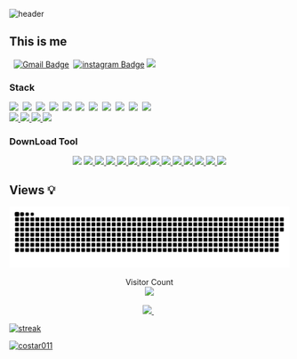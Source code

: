 ![header](https://capsule-render.vercel.app/api?type=waving&color=1103a3&height=300&section=header&text=YeRim_GitHub&fontColor=FFFFFF&fontSize=100&animation=fadeIn&fontAlignY=38&desc=%50&descAlignY=&descAlign=)


## This is me
&nbsp;&nbsp;[![Gmail Badge](https://img.shields.io/badge/Gmail-d14836?style=flat-square&logo=Gmail&logoColor=white&link=mailto:yerim.dev@gmail.com)](mailto:yerim.dev@gmail.com)&nbsp;
[![instagram Badge](https://img.shields.io/badge/-Instagram-dd2a7b?style=flat-square&logo=instagram&logoColor=white&link=https://www.instagram.com/dev.yerim/)](https://www.instagram.com/dev.yerim/)
<a href="https://github.com/costar011"> 
<img src="https://img.shields.io/badge/github-181717?style==flat-badge&logo=github&logoColor=white"/>
</a>

### Stack
  <img src="https://img.shields.io/badge/Spring-6DB33F?style=flat-square&logo=Spring&logoColor=white"/></a>&nbsp;
  <img src="https://img.shields.io/badge/React-61DAFB?style=flat-square&logo=React&logoColor=white"/></a>&nbsp;
  <img src="https://img.shields.io/badge/JavaScript-F7DF1E?style=flat-square&logo=JavaScript&logoColor=white"/></a>&nbsp;
  <img src="https://img.shields.io/badge/MySQL-4479A1?style=flat-square&logo=MySQl&logoColor=white"/></a>&nbsp;
  <img src="https://img.shields.io/badge/MongoDB-47A248?style=flat-square&logo=MongoDB&logoColor=white"/></a>&nbsp;
  <img src="https://img.shields.io/badge/Java-007396?style=flat-square&logo=Java&logoColor=white"/></a>&nbsp;
  <img src="https://img.shields.io/badge/Oracle-F80000?style=flat-square&logo=Oracle&logoColor=white"/></a>&nbsp;
  <img src="https://img.shields.io/badge/CSS-1572B6?style=flat-square&logo=CSS3&logoColor=white"/></a>&nbsp;
  <img src="https://img.shields.io/badge/HTML-E34F26?style=flat-square&logo=HTML5&logoColor=white"/></a>&nbsp;
  <img src="https://img.shields.io/badge/Node.js-339933?style=flat-square&logo=Node.js&logoColor=white"/>&nbsp;
  <img src="https://img.shields.io/badge/Firebase-FFCA28?style=flat-square&logo=firebase&logoColor=white"/>&nbsp;
  <a href="https://pugjs.org/api/getting-started.html">		
  <img src="https://img.shields.io/badge/PUG-A86454?style=flat-badge&logo=PUG&logoColor=white"/>
  </a> 
  <a href="https://git-scm.com/"> 
  <img src="https://img.shields.io/badge/Git-F05032?style=flat-badge&logo=git&logoColor=white"/>
  </a> 
  <a href="https://www.python.org/"> 
  <img src="https://img.shields.io/badge/Python-3776AB?style=flat-badge&logo=python&logoColor=white"/>
  </a>
  <a href="https://www.adobe.com/kr/products/xd.html"> 
  <img src="https://img.shields.io/badge/Adobexd-FF61F6?style=flat-badge&logo=Adobexd&logoColor=white"/>
  </a>
 </p>
 
 ### DownLoad Tool
 <p align="center">  
 <img src="https://img.shields.io/badge/VisualStudio-5C2D91?style=flat-badge&logo=visualstudio&logoColor=white"/> </a>  
 
 <a href="https://code.visualstudio.com/"> 
 <img src="https://img.shields.io/badge/VisualStudioCode-007ACC?style=flat-badge&logo=visualstudiocode&logoColor=white"/> </a>  
 
 <a href="https://www.mysql.com/"> 
 <img src="https://img.shields.io/badge/MySQL-4479A1?style=flat-badge&logo=MySQL&logoColor=white"/> </a>
 
 <a href="https://www.mongodb.com/ko-kr"> 
 <img src="https://img.shields.io/badge/MongoDB-47A248?style=flat-badge&logo=MongoDB&logoColor=white"/> </a>
 
 <a href="https://developer.apple.com/kr/xcode/"> 	
 <img src="https://img.shields.io/badge/Xcode-147EFB?style=flat-badge&logo=Xcode&logoColor=white"/> </a>

 <a href="https://nodejs.org/en/"> 
 <img src="https://img.shields.io/badge/Node.js-339933?style=flat-badge&logo=Node.js&logoColor=white"/>
 </a> 
 
 <a href="https://expressjs.com/ko/"> 
 <img src="https://img.shields.io/badge/Express-000000?style=flat-badge&logo=Express&logoColor=white"/>
 </a> 

 <a href="https://expo.dev/"> 
 <img src="https://img.shields.io/badge/Expo-000020?style=flat-badge&logo=Expo&logoColor=white"/>
 </a>

 <a href="https://developer.android.com/studio"> 
 <img src="https://img.shields.io/badge/AndroidStudio-3DDC84?style=flat-badge&logo=AndroidStudio&logoColor=white"/>
 </a>
 
 <a href="https://reactjs.org/"> 
 <img src="https://img.shields.io/badge/ReactNative-61DAFB?style=flat-badge&logo=React&logoColor=white"/>
 </a> 

 <a href="https://reactjs.org/"> 
 <img src="https://img.shields.io/badge/React-61DAFB?style=flat-badge&logo=React&logoColor=white"/>
 </a>
 
 <a href="https://typescript.org/"> 
 <img src="https://img.shields.io/badge/TypeScript-3178c6?style=flat-badge&logo=TypeScript&logoColor=white"/>
 </a>
 
 <a href="https://www.postman.com/"> 
 <img src="https://img.shields.io/badge/Postman-FF6C37?style=flat-badge&logo=Postman&logoColor=white"/>
 </a>
 
 <a href="https://nextjs.org/"> 
 <img src="https://img.shields.io/badge/Next-000000?style=flat-badge&logo=Next&logoColor=white"/>
 </a>
 
## Views 💡
<a href=#><img src="contributions.svg"></a>

<p align="center"> 
  Visitor Count<br>
  <img src="https://profile-counter.glitch.me/costar011/count.svg" />
</p>


<p align="center">
<a href="https://github.com/costar011?tab=stars">
<img src="https://github-readme-stats.vercel.app/api?username=costar011&theme=react&show_icons=true"/>
</a> &nbsp 

[![streak](https://github-readme-streak-stats.herokuapp.com/?user=utilforever&theme=calm)](https://github.com/costar011)

[![costar011](https://github-profile-trophy.vercel.app/?username=costar011&theme=onedark)](https://github.com/costar011)

